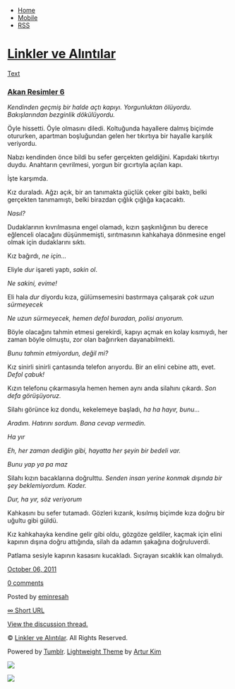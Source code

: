 -   [Home](/)
-   [Mobile](/mobile)
-   [RSS](http://eminresah.tumblr.com/rss)

[Linkler ve Alıntılar](/)
=========================

[Text](http://eminresah.tumblr.com/post/11107114428/akan-resimler-6)

### [Akan Resimler 6](http://eminresah.tumblr.com/post/11107114428/akan-resimler-6)

*Kendinden geçmiş bir halde açtı kapıyı. Yorgunluktan ölüyordu.
Bakışlarından bezginlik dökülüyordu.*

Öyle hissetti. Öyle olmasını diledi. Koltuğunda hayallere dalmış biçimde
otururken, apartman boşluğundan gelen her tıkırtıya bir hayalle karşılık
veriyordu.

Nabzı kendinden önce bildi bu sefer gerçekten geldiğini. Kapıdaki
tıkırtıyı duydu. Anahtarın çevrilmesi, yorgun bir gıcırtıyla açılan
kapı.

İşte karşımda.

Kız duraladı. Ağzı açık, bir an tanımakta güçlük çeker gibi baktı, belki
gerçekten tanımamıştı, belki birazdan çığlık çığlığa kaçacaktı.

*Nasıl?*

Dudaklarının kıvrılmasına engel olamadı, kızın şaşkınlığının bu derece
eğlenceli olacağını düşünmemişti, sırıtmasının kahkahaya dönmesine engel
olmak için dudaklarını sıktı.

Kız bağırdı, *ne için…*

Eliyle *dur* işareti yaptı, *sakin ol*.

*Ne sakini, evime!*

Eli hala *dur* diyordu kıza, gülümsemesini bastırmaya çalışarak *çok
uzun sürmeyecek*

*Ne uzun sürmeyecek, hemen defol buradan, polisi arıyorum.*

Böyle olacağını tahmin etmesi gerekirdi, kapıyı açmak en kolay kısmıydı,
her zaman böyle olmuştu, zor olan bağırırken dayanabilmekti.

*Bunu tahmin etmiyordun, değil mi?*

Kız sinirli sinirli çantasında telefon arıyordu. Bir an elini cebine
attı, evet. *Defol çabuk!*

Kızın telefonu çıkarmasıyla hemen hemen aynı anda silahını çıkardı. *Son
defa görüşüyoruz.*

Silahı görünce kız dondu, kekelemeye başladı, *ha ha hayır, bunu…*

*Aradım. Hatırını sordum. Bana cevap vermedin.*

*Ha yır*

*Eh, her zaman dediğin gibi, hayatta her şeyin bir bedeli var.*

*Bunu yap ya pa maz*

Silahı kızın bacaklarına doğrulttu. *Senden insan yerine konmak dışında
bir şey beklemiyordum. Kader.*

*Dur, ha yır, söz veriyorum*

Kahkasını bu sefer tutamadı. Gözleri kızarık, kısılmış biçimde kıza
doğru bir uğultu gibi güldü.

Kız kahkahayka kendine gelir gibi oldu, gözgöze geldiler, kaçmak için
elini kapının dışına doğru attığında, silah da adamın şakağına
doğruluverdi.

Patlama sesiyle kapının kasasını kucakladı. Sıçrayan sıcaklık kan
olmalıydı.

[October 06,
2011](http://eminresah.tumblr.com/post/11107114428/akan-resimler-6)

[0
comments](http://eminresah.tumblr.com/post/11107114428/akan-resimler-6#disqus_thread)

Posted by [eminresah](http://eminresah.tumblr.com/)

[∞ Short URL](http://tmblr.co/ZWS1OyAM2Hsy)

[View the discussion thread.](http://erblog.disqus.com/?url=ref)

© [Linkler ve Alıntılar](/). All Rights Reserved.

Powered by [Tumblr](http://tumblr.com). [Lightweight
Theme](http://www.tumblr.com/theme/10820) by [Artur
Kim](http://arturkim.com)

![](https://px.srvcs.tumblr.com/impixu?T=1434918726&J=eyJ0eXBlIjoidXJsIiwidXJsIjoiaHR0cDpcL1wvZW1pbnJlc2FoLnR1bWJsci5jb21cL3Bvc3RcLzExMTA3MTE0NDI4XC9ha2FuLXJlc2ltbGVyLTYiLCJyZXF0eXBlIjowLCJyb3V0ZSI6IlwvcG9zdFwvOmlkXC86c3VtbWFyeSIsIm5vc2NyaXB0IjoxfQ==&U=OFGAPHJDAN&K=b4dfa342b000e7697eecd3f212289a285f892d707e28774fe76a4908940b8670&R=)

![](https://px.srvcs.tumblr.com/impixu?T=1434918726&J=eyJ0eXBlIjoicG9zdCIsInVybCI6Imh0dHA6XC9cL2VtaW5yZXNhaC50dW1ibHIuY29tXC9wb3N0XC8xMTEwNzExNDQyOFwvYWthbi1yZXNpbWxlci02IiwicmVxdHlwZSI6MCwicm91dGUiOiJcL3Bvc3RcLzppZFwvOnN1bW1hcnkiLCJwb3N0cyI6W3sicG9zdGlkIjoiMTExMDcxMTQ0MjgiLCJibG9naWQiOiIzNjQ4MDI4Iiwic291cmNlIjozM31dLCJub3NjcmlwdCI6MX0=&U=CFLEAJECIE&K=23c10faa2fe943ef0128039feb7977ecd5897b035824961a303994d72d74f4d4&R=)

